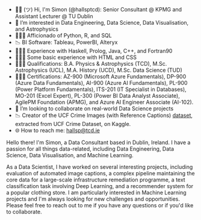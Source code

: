 - ✌🏻 (ツ) Hi, I'm Simon (@hallsptcd): Senior Consultant @ KPMG and Assistant Lecturer @ TU Dublin
- 👀 I’m interested in Data Engineering, Data Science, Data Visualisation, and Astrophysics
- 👨🏻‍💻 Afficionado of Python, R, and SQL
- 📉 BI Software: Tableau, PowerBI, Alteryx
- 👨🏻‍💻 Experience with Haskell, Prolog, Java, C++, and Fortran90
- 👨🏻‍💻 Some basic experience with HTML and CSS
- 👨🏻‍🎓 Qualifications: B.A. Physics & Astrophysics (TCD), M.Sc. Astrophysics (UCL), M.A. History (UCD), M.Sc. Data Science (TUD) 
- 👨🏻‍🎓 Certifications: AZ-900 (Microsoft Azure Fundamentals), DP-900 (Azure Data Fundamentals), AI-900 (Azure AI Fundamentals), PL-900 (Power Platform Fundamentals), ITS-201 (IT Specialist in Databases), MO-201 (Excel Expert), PL-300 (Power BI Data Analyst Associate), AgilePM Foundation (APMG), and Azure AI Engineer Associate (AI-102).
- 🔗 I’m looking to collaborate on real-world Data Science projects
- 📉 Creator of the UCF Crime Images (with Reference Captions) [dataset](https://www.kaggle.com/datasets/simonphall/ucf-crime-images/data?select=image_category_captions.csv), extracted from UCF Crime Dataset, on Kaggle.
- 🌐 How to reach me: hallsp@tcd.ie

Hello there! I'm Simon, a Data Consultant based in Dublin, Ireland. I have a passion for all things data-related, including Data Engineering, Data Science, Data Visualisation, and Machine Learning.

As a Data Scientist, I have worked on several interesting projects, including evaluation of automated image captions, a complex pipeline maintaining the core data for a large-scale infrastructure remediation programme, a text classification task involving Deep Learning, and a recommender system for a popular clothing store. I am particularly interested in Machine Learning projects and I'm always looking for new challenges and opportunities. Please feel free to reach out to me if you have any questions or if you'd like to collaborate.

<!---
hallsptcd/hallsptcd is a ✨ special ✨ repository because its `README.md` (this file) appears on your GitHub profile.
You can click the Preview link to take a look at your changes.
--->
